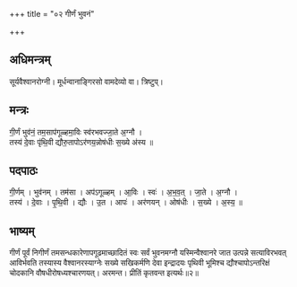 +++
title = "०२ गीर्णं भुवनं"

+++
## अधिमन्त्रम्
सूर्यवैश्वानरोग्नी। मूर्धन्वानाङ्गिरसो वामदेव्यो वा। त्रिष्टुप्।

## मन्त्रः
गी॒र्णं भुव॑नं॒ तम॒साप॑गूळ्हमा॒विः स्व॑रभवज्जा॒ते अ॒ग्नौ ।  
तस्य॑ दे॒वाः पृ॑थि॒वी द्यौरु॒तापोऽर॑णय॒न्नोष॑धीः स॒ख्ये अ॑स्य ॥

## पदपाठः
गी॒र्णम् । भुव॑नम् । तम॑सा । अप॑ऽगूळ्हम् । आ॒विः । स्वः॑ । अ॒भ॒व॒त् । जा॒ते । अ॒ग्नौ ।  
तस्य॑ । दे॒वाः । पृ॒थि॒वी । द्यौः । उ॒त । आपः॑ । अर॑णयन् । ओष॑धीः । स॒ख्ये । अ॒स्य॒ ॥

## भाष्यम्
गीर्णं पूर्वं निगीर्णं तमसन्धकारेणापगूढमाच्छादितं स्वः सर्वं भुवनमग्नौ यस्मिन्वैश्वानरे जात उत्पन्ने सत्याविरभवत् आविर्भवति तस्यास्य वैश्वानरस्याग्नेः सख्ये सखिकर्मणि देवा इन्द्रादयः पृथिवी भूमिश्च द्यौश्चापोऽन्तरिक्षं चोदकानि वौषधीरोषध्यश्चारणयत्। अरमन्त। प्रीतिं कृतवन्त इत्यर्थः॥२॥